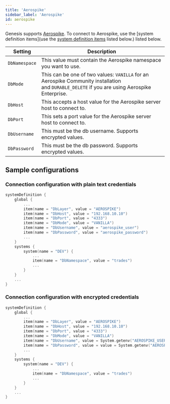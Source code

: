 ```yaml
---
title: 'Aerospike'
sidebar_label: 'Aerospike'
id: aerospike
---
```


Genesis supports [Aerospike](https://aerospike.com/). To connect to Aerospike, use the [system definition items](use the [system definition items](/server-modules/configuring-runtime/system-definitions/) listed below.) listed below.

| Setting | Description |
| --- | --- |
| `DbNamespace` | This value must contain the Aerospike namespace you want to use. |
| `DbMode` | This can be one of two values: `VANILLA` for an Aerospike Community installation and `DURABLE_DELETE` if you are using Aerospike Enterprise. |
| `DbHost` | This accepts a host value for the Aerospike server host to connect to. |
| `DbPort` | This sets a port value for the Aerospike server host to connect to. |
| `DbUsername` | This must be the db username. Supports encrypted values. |
| `DbPassword` | This must be the db password. Supports encrypted values. |

Sample configurations[​](/database/database-technology/aerospike/#sample-configurationsdirect-link-to-heading)
-------------------------------------------------------------------------------------------------------------------------------------------------------------------------------------

### Connection configuration with plain text credentials[​](/database/database-technology/aerospike/#connection-configuration-with-plain-text-credentialsdirect-link-to-heading)

```kotlin
systemDefinition {
    global {
        ...
        item(name = "DbLayer", value = "AEROSPIKE")
        item(name = "DbHost", value = "192.168.10.10")
        item(name = "DbPort", value = "4333")
        item(name = "DbMode", value = "VANILLA")
        item(name = "DbUsername", value = "aerospike_user")
        item(name = "DbPassword", value = "aerospike_password")
        ...
    }
    systems {
        system(name = "DEV") {
            ...
            item(name = "DbNamespace", value = "trades")
            ...
        }
    }
    ...
}
```

### Connection configuration with encrypted credentials[​](/database/database-technology/aerospike/#connection-configuration-with-encrypted-credentialsdirect-link-to-heading)

```kotlin
systemDefinition {
    global {
        ...
        item(name = "DbLayer", value = "AEROSPIKE")
        item(name = "DbHost", value = "192.168.10.10")
        item(name = "DbPort", value = "4333")
        item(name = "DbMode", value = "VANILLA")
        item(name = "DbUsername", value = System.getenv("AEROSPIKE_USERNAME"), encrypted = true)
        item(name = "DbPassword", value = value = System.getenv("AEROSPIKE_PASSWORD"), encrypted = true)
        ...
    }
    systems {
        system(name = "DEV") {
            ...
            item(name = "DbNamespace", value = "trades")
            ...
        }
    }
    ...
}
```

